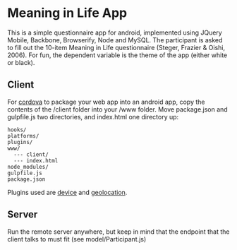 # Meaning in Life App

This is a simple questionnaire app for android, implemented using JQuery Mobile, Backbone, Browserify, Node and MySQL.
The participant is asked to fill out the 10-item Meaning in Life questionnaire (Steger, Frazier & Oishi, 2006). For fun,
the dependent variable is the theme of the app (either white or black).

## Client

For [cordova](https://cordova.apache.org/) to package your web app into an android app, copy the
contents of the /client folder into your /www folder. Move package.json and gulpfile.js two directories,
and index.html one directory up:

```
hooks/
platforms/
plugins/
www/
  --- client/
  --- index.html
node_modules/
gulpfile.js
package.json
```

Plugins used are [device](https://github.com/apache/cordova-plugin-device) and [geolocation](https://github.com/apache/cordova-plugin-geolocation).

## Server

Run the remote server anywhere, but keep in mind that the endpoint that the client talks to must
fit (see model/Participant.js)
